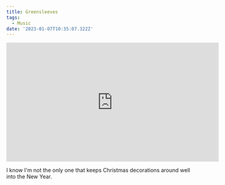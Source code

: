 ```yaml
---
title: Greensleeves
tags:
  - Music
date: '2023-01-07T10:35:07.322Z'
---
```


<iframe width="560" height="315" src="https://www.youtube-nocookie.com/embed/VysJWbag96k?modestbranding=1&showinfo=0&rel=0" title="YouTube video player" frameborder="0" allow="accelerometer; autoplay; encrypted-media; gyroscope; picture-in-picture;" allowfullscreen></iframe>

I know I'm not the only one that keeps Christmas decorations around well into the New Year.
